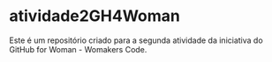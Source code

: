 # atividade2GH4Woman
Este é um repositório criado para a segunda atividade da iniciativa do GitHub for Woman - Womakers Code.
